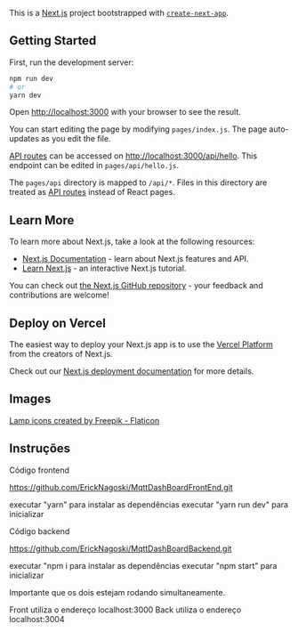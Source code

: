 This is a [Next.js](https://nextjs.org/) project bootstrapped with [`create-next-app`](https://github.com/vercel/next.js/tree/canary/packages/create-next-app).

## Getting Started

First, run the development server:

```bash
npm run dev
# or
yarn dev
```

Open [http://localhost:3000](http://localhost:3000) with your browser to see the result.

You can start editing the page by modifying `pages/index.js`. The page auto-updates as you edit the file.

[API routes](https://nextjs.org/docs/api-routes/introduction) can be accessed on [http://localhost:3000/api/hello](http://localhost:3000/api/hello). This endpoint can be edited in `pages/api/hello.js`.

The `pages/api` directory is mapped to `/api/*`. Files in this directory are treated as [API routes](https://nextjs.org/docs/api-routes/introduction) instead of React pages.

## Learn More

To learn more about Next.js, take a look at the following resources:

- [Next.js Documentation](https://nextjs.org/docs) - learn about Next.js features and API.
- [Learn Next.js](https://nextjs.org/learn) - an interactive Next.js tutorial.

You can check out [the Next.js GitHub repository](https://github.com/vercel/next.js/) - your feedback and contributions are welcome!

## Deploy on Vercel

The easiest way to deploy your Next.js app is to use the [Vercel Platform](https://vercel.com/new?utm_medium=default-template&filter=next.js&utm_source=create-next-app&utm_campaign=create-next-app-readme) from the creators of Next.js.

Check out our [Next.js deployment documentation](https://nextjs.org/docs/deployment) for more details.


## Images

<a href="https://www.flaticon.com/free-icons/lamp" title="lamp icons">Lamp icons created by Freepik - Flaticon</a>

## Instruções


<p>Código frontend</p>
<a href="https://github.com/ErickNagoski/MqttDashBoardFrontEnd.git">https://github.com/ErickNagoski/MqttDashBoardFrontEnd.git</a>
<p>
executar  "yarn" para instalar as dependências 
executar "yarn run dev" para inicializar</p>

<p>Código backend</p>
<a href="https://github.com/ErickNagoski/MqttDashBoardBackend.git">https://github.com/ErickNagoski/MqttDashBoardBackend.git</a>
<p>
executar  "npm i para instalar as dependências 
executar "npm start" para inicializar</p>

<p>Importante que os dois estejam rodando simultaneamente.</p>
<p>
Front utiliza o endereço localhost:3000
Back utiliza o endereço localhost:3004
</p>
